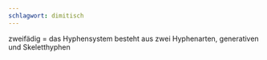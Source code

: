```yaml
---
schlagwort: dimitisch
---
```

zweifädig = das Hyphensystem besteht aus zwei Hyphenarten, generativen und Skeletthyphen